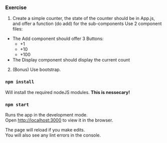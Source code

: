 
### Exercise

1. Create a simple counter,
   the state of the counter should be in App.js,
   and offer a function (do add) for the sub-components
   Use 2 component files:
  - The Add component should offer 3 Buttons:
    - +1
    - +10
    - +100
  - The Display component should display the current count

2. (Bonus) Use bootstrap.

### `npm install`

Will install the required nodeJS modules. **This is nessecary!**

### `npm start`

Runs the app in the development mode.<br />
Open [http://localhost:3000](http://localhost:3000) to view it in the browser.

The page will reload if you make edits.<br />
You will also see any lint errors in the console.

